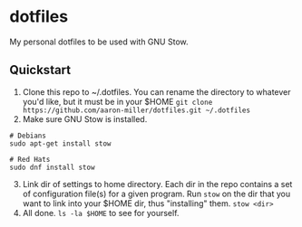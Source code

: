# dotfiles
My personal dotfiles to be used with GNU Stow.

## Quickstart
1. Clone this repo to ~/.dotfiles. You can rename the directory to whatever you'd like, but it must be in your $HOME
  `git clone https://github.com/aaron-miller/dotfiles.git ~/.dotfiles`
2. Make sure GNU Stow is installed.
  ```
  # Debians
  sudo apt-get install stow
  
  # Red Hats
  sudo dnf install stow
  ```
3. Link dir of settings to home directory. Each dir in the repo contains a set of configuration file(s) for a given program. Run `stow` on the dir that you want to link into your $HOME dir, thus "installing" them.
  `stow <dir>`
4. All done. `ls -la $HOME` to see for yourself. 
